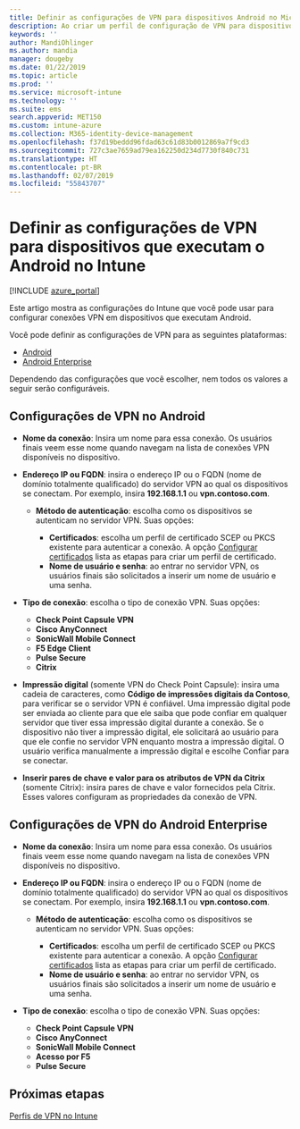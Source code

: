 ```yaml
---
title: Definir as configurações de VPN para dispositivos Android no Microsoft Intune – Azure | Microsoft Docs
description: Ao criar um perfil de configuração de VPN para dispositivos Android e Android for Work, insira o nome da conexão, o endereço IP ou o FQDN do servidor VPN, escolha como os usuários se autenticam no servidor VPN e, em seguida, escolha os tipos de conexão Citrix, SonicWall, Check Point Capsule, Pulse Secure e Microsoft Edge.
keywords: ''
author: MandiOhlinger
ms.author: mandia
manager: dougeby
ms.date: 01/22/2019
ms.topic: article
ms.prod: ''
ms.service: microsoft-intune
ms.technology: ''
ms.suite: ems
search.appverid: MET150
ms.custom: intune-azure
ms.collection: M365-identity-device-management
ms.openlocfilehash: f37d19beddd96fdad63c61d83b0012869a7f9cd3
ms.sourcegitcommit: 727c3ae7659ad79ea162250d234d7730f840c731
ms.translationtype: HT
ms.contentlocale: pt-BR
ms.lasthandoff: 02/07/2019
ms.locfileid: "55843707"
---
```

# <a name="configure-vpn-settings-for-devices-running-android-in-intune"></a>Definir as configurações de VPN para dispositivos que executam o Android no Intune

[!INCLUDE [azure_portal](./includes/azure_portal.md)]

Este artigo mostra as configurações do Intune que você pode usar para configurar conexões VPN em dispositivos que executam Android.

Você pode definir as configurações de VPN para as seguintes plataformas:

- [Android](#android-vpn-settings)
- [Android Enterprise](#android-enterprise-vpn-settings)

Dependendo das configurações que você escolher, nem todos os valores a seguir serão configuráveis.

## <a name="android-vpn-settings"></a>Configurações de VPN no Android

- **Nome da conexão**: Insira um nome para essa conexão. Os usuários finais veem esse nome quando navegam na lista de conexões VPN disponíveis no dispositivo.
- **Endereço IP ou FQDN**: insira o endereço IP ou o FQDN (nome de domínio totalmente qualificado) do servidor VPN ao qual os dispositivos se conectam. Por exemplo, insira **192.168.1.1** ou **vpn.contoso.com**.

  - **Método de autenticação**: escolha como os dispositivos se autenticam no servidor VPN. Suas opções:

    - **Certificados**: escolha um perfil de certificado SCEP ou PKCS existente para autenticar a conexão. A opção [Configurar certificados](certificates-configure.md) lista as etapas para criar um perfil de certificado.
    - **Nome de usuário e senha**: ao entrar no servidor VPN, os usuários finais são solicitados a inserir um nome de usuário e uma senha.

- **Tipo de conexão**: escolha o tipo de conexão VPN. Suas opções:

  - **Check Point Capsule VPN**
  - **Cisco AnyConnect**
  - **SonicWall Mobile Connect**
  - **F5 Edge Client**
  - **Pulse Secure**
  - **Citrix**

- **Impressão digital** (somente VPN do Check Point Capsule): insira uma cadeia de caracteres, como **Código de impressões digitais da Contoso**, para verificar se o servidor VPN é confiável. Uma impressão digital pode ser enviada ao cliente para que ele saiba que pode confiar em qualquer servidor que tiver essa impressão digital durante a conexão. Se o dispositivo não tiver a impressão digital, ele solicitará ao usuário para que ele confie no servidor VPN enquanto mostra a impressão digital. O usuário verifica manualmente a impressão digital e escolhe Confiar para se conectar.
- **Inserir pares de chave e valor para os atributos de VPN da Citrix** (somente Citrix): insira pares de chave e valor fornecidos pela Citrix. Esses valores configuram as propriedades da conexão de VPN.

## <a name="android-enterprise-vpn-settings"></a>Configurações de VPN do Android Enterprise

- **Nome da conexão**: Insira um nome para essa conexão. Os usuários finais veem esse nome quando navegam na lista de conexões VPN disponíveis no dispositivo.
- **Endereço IP ou FQDN**: insira o endereço IP ou o FQDN (nome de domínio totalmente qualificado) do servidor VPN ao qual os dispositivos se conectam. Por exemplo, insira **192.168.1.1** ou **vpn.contoso.com**.

  - **Método de autenticação**: escolha como os dispositivos se autenticam no servidor VPN. Suas opções:
  
    - **Certificados**: escolha um perfil de certificado SCEP ou PKCS existente para autenticar a conexão. A opção [Configurar certificados](certificates-configure.md) lista as etapas para criar um perfil de certificado.
    - **Nome de usuário e senha**: ao entrar no servidor VPN, os usuários finais são solicitados a inserir um nome de usuário e uma senha.

- **Tipo de conexão**: escolha o tipo de conexão VPN. Suas opções:

  - **Check Point Capsule VPN**
  - **Cisco AnyConnect**
  - **SonicWall Mobile Connect**
  - **Acesso por F5**
  - **Pulse Secure**

## <a name="next-steps"></a>Próximas etapas
[Perfis de VPN no Intune](vpn-settings-configure.md)
